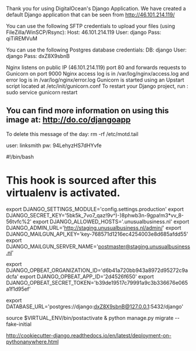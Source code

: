 Thank you for using DigitalOcean's Django Application.
We have created a default Django application that can be seen from http://46.101.214.119/

You can use the following SFTP credentials to upload your files (using FileZilla/WinSCP/Rsync):
Host: 46.101.214.119
User: django
Pass: qiTiREMVuM

You can use the following Postgres database credentials:
DB: django
User: django
Pass: dxZ8X9sbnB

Nginx listens on public IP (46.101.214.119) port 80 and forwards requests to Gunicorn on port 9000
Nginx access log is in /var/log/nginx/access.log and error log is in /var/log/nginx/error.log
Gunicorn is started using an Upstart script located at /etc/init/gunicorn.conf
To restart your Django project, run : sudo service gunicorn restart

You can find more information on using this image at: http://do.co/djangoapp
-------------------------------------------------------------------------------------
To delete this message of the day: rm -rf /etc/motd.tail

user: linksmith
pw: 94LehyzHS7dHYvfe


#!/bin/bash
# This hook is sourced after this virtualenv is activated.

export DJANGO_SETTINGS_MODULE='config.settings.production'
export DJANGO_SECRET_KEY='5bk5k_7vo7_qaz!9v^)-)8phwb3n-9gpa!m3*vv_8-56tvfc%2'
export DJANGO_ALLOWED_HOSTS='.unusualbusiness.nl'
export DJANGO_ADMIN_URL='http://staging.unusualbusiness.nl/admin/'
export DJANGO_MAILGUN_API_KEY='key-768571d1216ec4254003e8d685afdd55'
export DJANGO_MAILGUN_SERVER_NAME='postmaster@staging.unusualbusiness.nl'

export DJANGO_OPBEAT_ORGANIZATION_ID='d6b41a720bb943a8972d95272c9adcfa'
export DJANGO_OPBEAT_APP_ID='2d4526f650'
export DJANGO_OPBEAT_SECRET_TOKEN='b39de19517c79991a9c3b336676e065a1f1d95ef'

export DATABASE_URL='postgres://django:dxZ8X9sbnB@127.0.0.1:5432/django'


source $VIRTUAL_ENV/bin/postactivate
& python manage.py migrate --fake-initial

http://cookiecutter-django.readthedocs.io/en/latest/deployment-on-pythonanywhere.html
